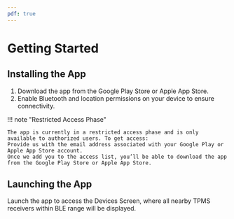 ```yaml
---
pdf: true
---
```

# Getting Started

## Installing the App

 1. Download the app from the Google Play Store or Apple App Store.
 2. Enable Bluetooth and location permissions on your device to ensure connectivity.

!!! note "Restricted Access Phase"

    The app is currently in a restricted access phase and is only available to authorized users. To get access:
    Provide us with the email address associated with your Google Play or Apple App Store account.
    Once we add you to the access list, you’ll be able to download the app from the Google Play Store or Apple App Store.

## Launching the App

Launch the app to access the Devices Screen, where all nearby TPMS receivers within BLE range will be displayed.
